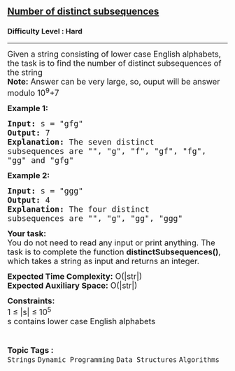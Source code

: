 <h2><a href="https://practice.geeksforgeeks.org/problems/number-of-distinct-subsequences0909/0">Number of distinct subsequences</a></h2><h3>Difficulty Level : Hard</h3><hr><div class="problems_problem_content__Xm_eO"><p><span style="font-size:18px">Given a string consisting of lower case English alphabets, the task is to find the number of distinct subsequences of the string<br>
<strong>Note:</strong> Answer can be very large, so, ouput will be answer modulo 10<sup>9</sup>+7</span></p>

<p><strong><span style="font-size:18px">Example 1:</span></strong></p>

<pre><span style="font-size:18px"><strong>Input:</strong> s = "gfg"</span>
<span style="font-size:18px"><strong>Output:</strong> 7
<strong>Explanation:</strong> The seven distinct
subsequences are "", "g", "f", "gf", "fg",
"gg" and "gfg" </span></pre>

<p><strong><span style="font-size:18px">Example 2:</span></strong></p>

<pre><span style="font-size:18px"><strong>Input:</strong> s = "ggg"</span>
<span style="font-size:18px"><strong>Output:</strong> 4
<strong>Explanation:</strong> The four distinct
subsequences are "", "g", "gg", "ggg"</span></pre>

<p><span style="font-size:18px"><strong>Your task:</strong><br>
You do not need to read any input or print anything. The task is to complete the function <strong>distinctSubsequences()</strong>, which takes a string as input and returns an integer. </span></p>

<p><span style="font-size:18px"><strong>Expected Time Complexity:</strong>&nbsp;O(|str|)<br>
<strong>Expected Auxiliary Space:</strong>&nbsp;O(|str|)</span></p>

<p><span style="font-size:18px"><strong>Constraints:</strong></span><br>
<span style="font-size:18px">1 ≤ |s| ≤ 10<sup>5</sup><br>
s contains lower case English alphabets</span></p>
</div><br><p><span style=font-size:18px><strong>Topic Tags : </strong><br><code>Strings</code>&nbsp;<code>Dynamic Programming</code>&nbsp;<code>Data Structures</code>&nbsp;<code>Algorithms</code>&nbsp;